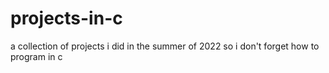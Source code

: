# projects-in-c

a collection of projects i did in the summer of 2022 so i don't forget how to program in c
